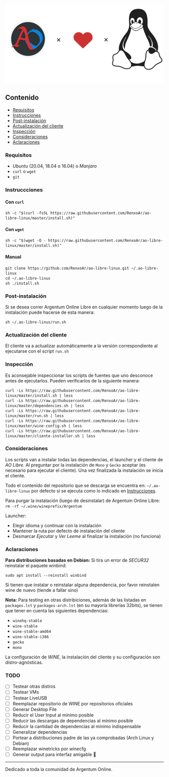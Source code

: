 ![Logo](resources/ao-libre-linux-banner.png)

## Contenido

+ [Requisitos](#Requisitos)
+ [Instrucciones](#Instrucciones)
+ [Post-instalación](#Post-instalación)
+ [Actualización del cliente](#Actualización-del-cliente)
+ [Inspección](#Inspección)
+ [Consideraciones](#Consideraciones)
+ [Aclaraciones](#Aclaraciones)

### Requisitos

+ _Ubuntu_ (20.04, 18.04 o 16.04) o _Manjaro_
+ `curl` o `wget`
+ `git`

### Instruccciones

#### Con `curl`

```shell
sh -c "$(curl -fsSL https://raw.githubusercontent.com/RenxoAr/ao-libre-linux/master/install.sh)"
```

#### Con `wget`

```shell
sh -c "$(wget -O - https://raw.githubusercontent.com/RenxoAr/ao-libre-linux/master/install.sh)"
```

#### Manual

```shell
git clone https://github.com/RenxoAr/ao-libre-linux.git ~/.ao-libre-linux
cd ~/.ao-libre-linux
sh ./install.sh
```

### Post-instalación

Si se desea correr Argentum Online Libre en cualquier momento luego de la instalación puede hacerse de esta manera:

```shell
sh ~/.ao-libre-linux/run.sh
```

### Actualización del cliente

El cliente va a actualizar automáticamente a la versión correspondiente al ejecutarse con el script `run.sh`

### Inspección

Es aconsejable inspeccionar los scripts de fuentes que uno desconoce antes de ejecutarlos.
Pueden verificarlos de la siguiente manera:

```shell
curl -Ls https://raw.githubusercontent.com/RenxoAr/ao-libre-linux/master/install.sh | less
curl -Ls https://raw.githubusercontent.com/RenxoAr/ao-libre-linux/master/dependencies.sh | less
curl -Ls https://raw.githubusercontent.com/RenxoAr/ao-libre-linux/master/run.sh | less
curl -Ls https://raw.githubusercontent.com/RenxoAr/ao-libre-linux/master/wine-config.sh | less
curl -Ls https://raw.githubusercontent.com/RenxoAr/ao-libre-linux/master/cliente-installer.sh | less
```

### Consideraciones

Los scripts van a instalar todas las dependencias, el launcher y el cliente de _AO Libre_.
Al preguntar por la instalación de `Mono` y `Gecko` aceptar (es necesario para ejecutar el cliente).
Una vez finalizada la instalación se inicia el cliente.

Todo el contenido del repositorio que se descarga se encuentra en: `~/.ao-libre-linux` por defecto si se ejecuta como lo indicado en [Instrucciones](https://github.com/emilianosalcedo/ao-libre-linux#Instrucciones).

Para purgar la instalación (luego de desinstalar) de Argentum Online Libre: `rm -rf ~/.wine/wineprefix/Argentum`

Launcher:

+ Elegir idioma y continuar con la instalación
+ Mantener la ruta por defecto de instalación del cliente
+ Desmarcar *Ejecutar* y *Ver Leeme* al finalizar la instalación (no funciona)
  
### Aclaraciones

**Para distribuciones basadas en Debian:**
Si tira un error de _SECUR32_ reinstalar el paquete winbind:

```shell
sudo apt install --reinstall winbind
```

Si tienen que instalar o reinstalar alguna dependencia, por favor reinstalen wine de nuevo (tiende a fallar sino)

**Nota:**
Para testing en otras distribiciones, además de las listadas en `packages.lst` y `packages-arch.lst` (en su mayoría librerías 32bits),
se tienen que tener en cuenta las siguientes dependencias:

+ `winehq-stable`
+ `wine-stable`
+ `wine-stable-amd64`
+ `wine-stable-i386`
+ `gecko`
+ `mono`

La configuración de _WINE_, la instalación del cliente y su configuración son distro-agnósticas.

### TODO

+ [ ] Testear otras distros
+ [ ] Testear VMs
+ [ ] Testear LiveUSB
+ [ ] Reemplazar repositorio de WINE por repositorios oficiales
+ [ ] Generar Desktop File
+ [ ] Reducir el User Input al mínimo posible
+ [ ] Reducir las descargas de dependencias al mínimo posible
+ [ ] Reducir la cantidad de dependencias al mínimo indispensable
+ [ ] Generalizar dependencias
+ [ ] Portear a distribuciones padre de las ya comprobadas (Arch Linux y Debian)
+ [ ] Reemplazar winetricks por winecfg
+ [ ] Generar output para interfaz amigable :slightly_smiling_face:

---

Dedicado a toda la comunidad de Argentum Online.
